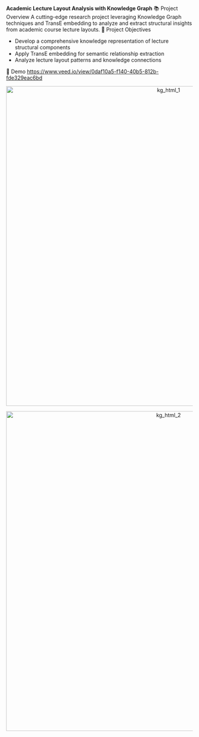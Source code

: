 **Academic Lecture Layout Analysis with Knowledge Graph**
📚 Project Overview
A cutting-edge research project leveraging Knowledge Graph techniques and TransE embedding to analyze and extract structural insights from academic course lecture layouts.
🎯 Project Objectives
- Develop a comprehensive knowledge representation of lecture structural components
- Apply TransE embedding for semantic relationship extraction
- Analyze lecture layout patterns and knowledge connections

🎥 Demo
https://www.veed.io/view/0daf10a5-f140-40b5-812b-fde329eac6bd

<p align="center"> <img width="861" alt="kg_html_1" src="https://github.com/user-attachments/assets/d290d06c-620c-4f70-8028-cbba711eaf88" /> </p> <p align="center"> <img width="861" alt="kg_html_2" src="https://github.com/user-attachments/assets/6cd352f7-add1-42c0-bd7c-26161fedd1a4" /> </p>

